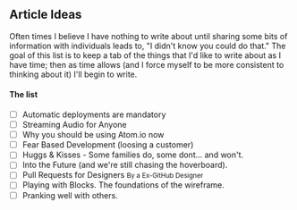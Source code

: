 ## Article Ideas

Often times I believe I have nothing to write about until sharing some bits of information with individuals leads to, "I didn't know you could do that." The goal of this list is to keep a tab of the things that I'd like to write about as I have time; then as time allows (and I force myself to be more consistent to thinking about it) I'll begin to write.

#### The list

- [ ] Automatic deployments are mandatory
- [ ] Streaming Audio for Anyone
- [ ] Why you should be using Atom.io now
- [ ] Fear Based Development (loosing a customer)
- [ ] Huggs & Kisses - Some families do, some dont... and won't.
- [ ] Into the Future (and we're still chasing the hoverboard).
- [ ] Pull Requests for Designers <small>By a Ex-GitHub Designer</small>
- [ ] Playing with Blocks. The foundations of the wireframe.
- [ ] Pranking well with others. 
